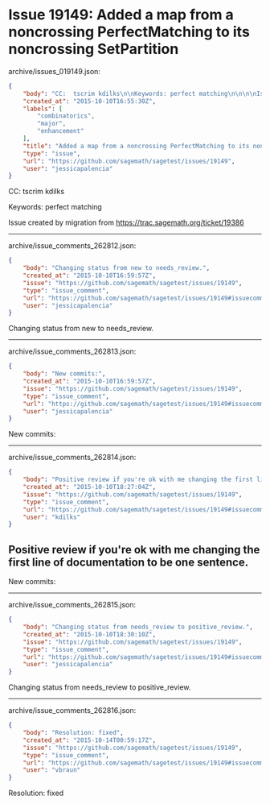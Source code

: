# Issue 19149: Added a map from a noncrossing PerfectMatching to its noncrossing SetPartition

archive/issues_019149.json:
```json
{
    "body": "CC:  tscrim kdilks\n\nKeywords: perfect matching\n\n\n\nIssue created by migration from https://trac.sagemath.org/ticket/19386\n\n",
    "created_at": "2015-10-10T16:55:30Z",
    "labels": [
        "combinatorics",
        "major",
        "enhancement"
    ],
    "title": "Added a map from a noncrossing PerfectMatching to its noncrossing SetPartition",
    "type": "issue",
    "url": "https://github.com/sagemath/sagetest/issues/19149",
    "user": "jessicapalencia"
}
```
CC:  tscrim kdilks

Keywords: perfect matching



Issue created by migration from https://trac.sagemath.org/ticket/19386





---

archive/issue_comments_262812.json:
```json
{
    "body": "Changing status from new to needs_review.",
    "created_at": "2015-10-10T16:59:57Z",
    "issue": "https://github.com/sagemath/sagetest/issues/19149",
    "type": "issue_comment",
    "url": "https://github.com/sagemath/sagetest/issues/19149#issuecomment-262812",
    "user": "jessicapalencia"
}
```

Changing status from new to needs_review.



---

archive/issue_comments_262813.json:
```json
{
    "body": "New commits:",
    "created_at": "2015-10-10T16:59:57Z",
    "issue": "https://github.com/sagemath/sagetest/issues/19149",
    "type": "issue_comment",
    "url": "https://github.com/sagemath/sagetest/issues/19149#issuecomment-262813",
    "user": "jessicapalencia"
}
```

New commits:



---

archive/issue_comments_262814.json:
```json
{
    "body": "Positive review if you're ok with me changing the first line of documentation to be one sentence.\n----\nNew commits:",
    "created_at": "2015-10-10T18:27:04Z",
    "issue": "https://github.com/sagemath/sagetest/issues/19149",
    "type": "issue_comment",
    "url": "https://github.com/sagemath/sagetest/issues/19149#issuecomment-262814",
    "user": "kdilks"
}
```

Positive review if you're ok with me changing the first line of documentation to be one sentence.
----
New commits:



---

archive/issue_comments_262815.json:
```json
{
    "body": "Changing status from needs_review to positive_review.",
    "created_at": "2015-10-10T18:30:10Z",
    "issue": "https://github.com/sagemath/sagetest/issues/19149",
    "type": "issue_comment",
    "url": "https://github.com/sagemath/sagetest/issues/19149#issuecomment-262815",
    "user": "jessicapalencia"
}
```

Changing status from needs_review to positive_review.



---

archive/issue_comments_262816.json:
```json
{
    "body": "Resolution: fixed",
    "created_at": "2015-10-14T00:59:17Z",
    "issue": "https://github.com/sagemath/sagetest/issues/19149",
    "type": "issue_comment",
    "url": "https://github.com/sagemath/sagetest/issues/19149#issuecomment-262816",
    "user": "vbraun"
}
```

Resolution: fixed
